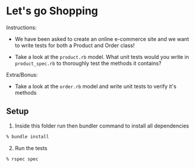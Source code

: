 # Let's go Shopping

Instructions:

* We have been asked to create an online e-commerce site and we want to write tests for both a Product and Order class!

* Take a look at the `product.rb` model. What unit tests would you write in `product_spec.rb` to thoroughly test the methods it contains?

Extra/Bonus:

* Take a look at the `order.rb` model and write unit tests to verify it's methods

## Setup

1. Inside this folder run then bundler command to install all dependencies

```bash
% bundle install
```

2. Run the tests

```bash
% rspec spec
```